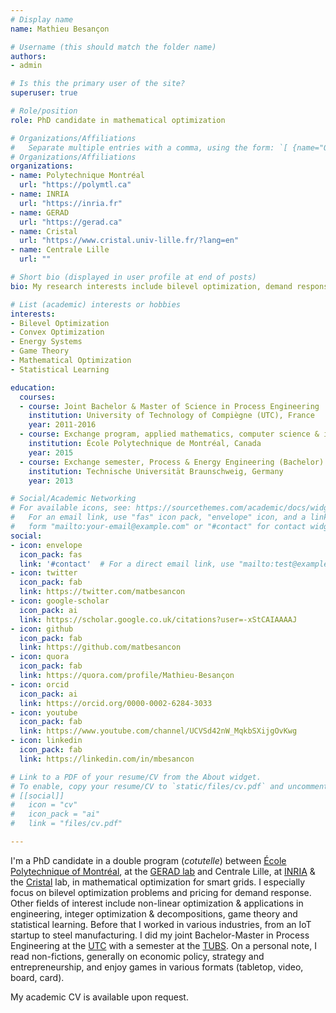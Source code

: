 ```yaml
---
# Display name
name: Mathieu Besançon

# Username (this should match the folder name)
authors:
- admin

# Is this the primary user of the site?
superuser: true

# Role/position
role: PhD candidate in mathematical optimization

# Organizations/Affiliations
#   Separate multiple entries with a comma, using the form: `[ {name="Org1", url=""}, {name="Org2", url=""} ]`.
# Organizations/Affiliations
organizations:
- name: Polytechnique Montréal
  url: "https://polymtl.ca"
- name: INRIA
  url: "https://inria.fr"
- name: GERAD
  url: "https://gerad.ca"
- name: Cristal
  url: "https://www.cristal.univ-lille.fr/?lang=en"
- name: Centrale Lille
  url: ""

# Short bio (displayed in user profile at end of posts)
bio: My research interests include bilevel optimization, demand response and pricing.

# List (academic) interests or hobbies
interests:
- Bilevel Optimization
- Convex Optimization
- Energy Systems
- Game Theory
- Mathematical Optimization
- Statistical Learning

education:
  courses:
  - course: Joint Bachelor & Master of Science in Process Engineering
    institution: University of Technology of Compiègne (UTC), France
    year: 2011-2016
  - course: Exchange program, applied mathematics, computer science & industrial engineering
    institution: École Polytechnique de Montréal, Canada
    year: 2015
  - course: Exchange semester, Process & Energy Engineering (Bachelor)
    institution: Technische Universität Braunschweig, Germany
    year: 2013

# Social/Academic Networking
# For available icons, see: https://sourcethemes.com/academic/docs/widgets/#icons
#   For an email link, use "fas" icon pack, "envelope" icon, and a link in the
#   form "mailto:your-email@example.com" or "#contact" for contact widget.
social:
- icon: envelope
  icon_pack: fas
  link: '#contact'  # For a direct email link, use "mailto:test@example.org".
- icon: twitter
  icon_pack: fab
  link: https://twitter.com/matbesancon
- icon: google-scholar
  icon_pack: ai
  link: https://scholar.google.co.uk/citations?user=-xStCAIAAAAJ
- icon: github
  icon_pack: fab
  link: https://github.com/matbesancon
- icon: quora
  icon_pack: fab
  link: https://quora.com/profile/Mathieu-Besançon
- icon: orcid
  icon_pack: ai
  link: https://orcid.org/0000-0002-6284-3033
- icon: youtube
  icon_pack: fab
  link: https://www.youtube.com/channel/UCVSd42nW_MqkbSXijgOvKwg
- icon: linkedin
  icon_pack: fab
  link: https://linkedin.com/in/mbesancon

# Link to a PDF of your resume/CV from the About widget.
# To enable, copy your resume/CV to `static/files/cv.pdf` and uncomment the lines below.
# [[social]]
#   icon = "cv"
#   icon_pack = "ai"
#   link = "files/cv.pdf"

---
```


I'm a PhD candidate in a double program (*cotutelle*) between
[École Polytechnique of Montréal](https://www.polymtl.ca),
at the [GERAD lab](https://www.gerad.ca/en/) and
Centrale Lille, at [INRIA](https://team.inria.fr/inocs)
& the [Cristal](https://www.cristal.univ-lille.fr/?lang=en) lab,
in mathematical optimization for smart grids.
I especially focus on bilevel optimization problems and
pricing for demand response. Other fields of interest include
non-linear optimization & applications in engineering,
integer optimization & decompositions, game theory and statistical learning.
Before that I worked in various industries, from an IoT startup to steel
manufacturing. I did my joint Bachelor-Master in Process Engineering at
the [UTC](https://www.utc.fr) with a semester at
the [TUBS](https://www.tu-braunschweig.de/?lang=en).
On a personal note, I read non-fictions, generally on economic policy, strategy
and entrepreneurship, and enjoy games in various formats (tabletop, video, board, card).

My academic CV is available upon request.

